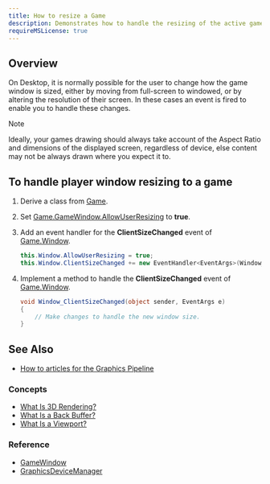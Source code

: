 ```yaml
---
title: How to resize a Game
description: Demonstrates how to handle the resizing of the active game window.
requireMSLicense: true
---
```


## Overview

On Desktop, it is normally possible for the user to change how the game window is sized, either by moving from full-screen to windowed, or by altering the resolution of their screen.  In these cases an event is fired to enable you to handle these changes.

> [!NOTE]
> Ideally, your games drawing should always take account of the Aspect Ratio and dimensions of the displayed screen, regardless of device, else content may not be always drawn where you expect it to.

## To handle player window resizing to a game

1. Derive a class from [Game](xref:Microsoft.Xna.Framework.Game).

2. Set [Game.GameWindow.AllowUserResizing](xref:Microsoft.Xna.Framework.GameWindow#Microsoft_Xna_Framework_GameWindow_AllowUserResizing) to **true**.

3. Add an event handler for the **ClientSizeChanged** event of [Game.Window](xref:Microsoft.Xna.Framework.Game#Microsoft_Xna_Framework_Game_Window).

    ```csharp
    this.Window.AllowUserResizing = true;
    this.Window.ClientSizeChanged += new EventHandler<EventArgs>(Window_ClientSizeChanged);
    ```

4. Implement a method to handle the **ClientSizeChanged** event of [Game.Window](xref:Microsoft.Xna.Framework.GameWindow).

    ```csharp
    void Window_ClientSizeChanged(object sender, EventArgs e)
    {
        // Make changes to handle the new window size.            
    }
    ```

## See Also

- [How to articles for the Graphics Pipeline](index.md)

### Concepts

- [What Is 3D Rendering?](../../whatis/graphics/WhatIs_3DRendering.md)
- [What Is a Back Buffer?](../../whatis/graphics/WhatIs_BackBuffer.md)
- [What Is a Viewport?](../../whatis/graphics/WhatIs_Viewport.md)

### Reference

- [GameWindow](xref:Microsoft.Xna.Framework.GameWindow)
- [GraphicsDeviceManager](xref:Microsoft.Xna.Framework.GraphicsDeviceManager)

